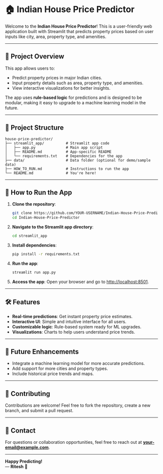 # 🏠 Indian House Price Predictor

Welcome to the **Indian House Price Predictor**! This is a user-friendly web application built with Streamlit that predicts property prices based on user inputs like city, area, property type, and amenities.

---

## 📖 Project Overview

This app allows users to:
- Predict property prices in major Indian cities.
- Input property details such as area, property type, and amenities.
- View interactive visualizations for better insights.

The app uses **rule-based logic** for predictions and is designed to be modular, making it easy to upgrade to a machine learning model in the future.

---

## 📂 Project Structure

```
house-price-predictor/
├── streamlit_app/          # Streamlit app code
│   ├── app.py              # Main app script
│   ├── README.md           # App-specific README
│   └── requirements.txt    # Dependencies for the app
├── data/                   # Data folder (optional for demo/sample data)
├── HOW_TO_RUN.md           # Instructions to run the app
└── README.md               # You're here!
```

---

## 🚀 How to Run the App

1. **Clone the repository**:
   ```bash
   git clone https://github.com/YOUR-USERNAME/Indian-House-Price-Predictor.git
   cd Indian-House-Price-Predictor
   ```

2. **Navigate to the Streamlit app directory**:
   ```bash
   cd streamlit_app
   ```

3. **Install dependencies**:
   ```bash
   pip install -r requirements.txt
   ```

4. **Run the app**:
   ```bash
   streamlit run app.py
   ```

5. **Access the app**:
   Open your browser and go to [http://localhost:8501](http://localhost:8501).

---

## 🛠️ Features

- **Real-time predictions**: Get instant property price estimates.
- **Interactive UI**: Simple and intuitive interface for all users.
- **Customizable logic**: Rule-based system ready for ML upgrades.
- **Visualizations**: Charts to help users understand price trends.

---

## 🔮 Future Enhancements

- Integrate a machine learning model for more accurate predictions.
- Add support for more cities and property types.
- Include historical price trends and maps.

---

## 🤝 Contributing

Contributions are welcome! Feel free to fork the repository, create a new branch, and submit a pull request.

---

## 📧 Contact

For questions or collaboration opportunities, feel free to reach out at **your-email@example.com**.

---

**Happy Predicting!**  
— **Ritesh** 🚀
